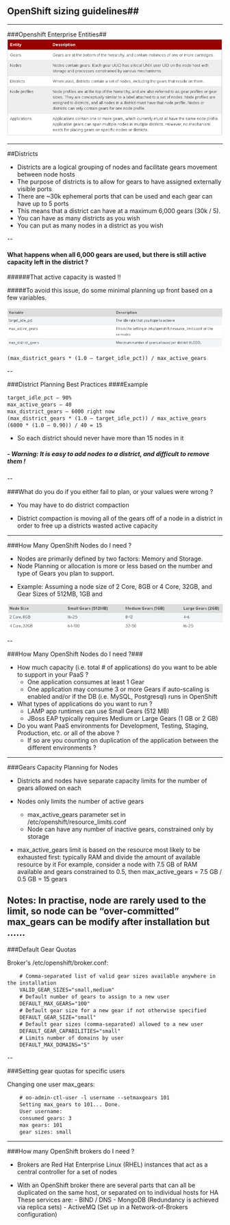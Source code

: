 
## OpenShift sizing guidelines##

---
###Openshift Enterprise Entities##
![OSE Entities](../images/OSE_entities.png) <!-- .element: class="noshadow" fullscreen-size="contain"-->

---

##Districts

* Districts are a logical grouping of nodes and facilitate gears movement between node hosts
* The purpose of districts is to allow for gears to have assigned externally visible ports
* There are ~30k ephemeral ports that can be used and each gear can have up to 5 ports
* This means that a district can have at a maximum 6,000 gears (30k / 5).
* You can have as many districts as you wish
* You can put as many nodes in a district as you wish

--

#### What happens when all 6,000 gears are used, but there is still active capacity left in the district ?

######That active capacity is wasted !!

#####To avoid this issue, do some minimal planning up front based on a few variables.

![Sizing gears](../images/sizinggears.png) <!-- .element: class="noshadow" fullscreen-size="contain"-->
```
(max_district_gears * (1.0 – target_idle_pct)) / max_active_gears
```
--

###District Planning Best Practices
####Example

```
target_idle_pct – 90%
max_active_gears – 40
max_district_gears – 6000 right now
(max_district_gears * (1.0 – target_idle_pct)) / max_active_gears
(6000 * (1.0 – 0.90)) / 40 = 15
```

* So each district should never have more than 15 nodes in it

##### - Warning: It is easy to add nodes to a district, and difficult to remove them !

--

###What do you do if you either fail to plan, or your values were wrong ?
 

- You may have to do district compaction

- District compaction is moving all of the gears off of a node in a district in order to free up a districts wasted active capacity

---

###How Many OpenShift Nodes do I need ?

  -  Nodes are primarily defined by two factors: Memory and Storage.
  -  Node Planning or allocation is more or less based on the number and type of Gears you plan to support.

* Example: Assuming a node size of 2 Core, 8GB or 4 Core, 32GB, and Gear Sizes of 512MB, 1GB and 

![Gears per node](../images/gearspernode.png) <!-- .element: class="noshadow" fullscreen-size="contain"-->

--

###How Many OpenShift Nodes do I need ?###

- How much capacity (i.e. total # of applications) do you want to be able to support in your PaaS ?
   - One application consumes at least 1 Gear
   - One application may consume 3 or more Gears if auto-scaling is enabled and/or if the DB (i.e. MySQL, Postgresql) runs in OpenShift
- What types of applications do you want to run ?
   - LAMP app runtimes can use Small Gears (512 MB)
   - JBoss EAP typically requires Medium or Large Gears (1 GB or 2 GB)
- Do you want PaaS environments for Development, Testing, Staging, Production, etc. or all of the above ?
   - If so are you counting on duplication of the application between the different environments ?
---

###Gears Capacity Planning for Nodes

- Districts and nodes have separate capacity limits for the number of gears allowed on each

- Nodes only limits the number of active gears
   - max_active_gears parameter set in   /etc/openshift/resource_limits.conf
   - Node can have any number of inactive gears, constrained only by storage
- max_active_gears limit is based on the resource most likely to be exhausted first: typically RAM and divide the amount of available resource by it
        For example, consider a node with 7.5 GB of RAM available and gears constrained to 0.5, then 
		max_active_gears = 7.5 GB / 0.5 GB = 15 gears
	 
Notes:
In practise, node are rarely used to the limit, so node can be “over-committed”
max_gears can be modify after installation but ......
--

###Default Gear Quotas

Broker's /etc/openshift/broker.conf:

		# Comma-separated list of valid gear sizes available anywhere in the installation
		VALID_GEAR_SIZES="small,medium"
		# Default number of gears to assign to a new user
		DEFAULT_MAX_GEARS="100"
		# Default gear size for a new gear if not otherwise specified
		DEFAULT_GEAR_SIZE="small"
		# Default gear sizes (comma-separated) allowed to a new user
		DEFAULT_GEAR_CAPABILITIES="small"
		# Limits number of domains by user
		DEFAULT_MAX_DOMAINS="5"
--

###Setting gear quotas for specific users

Changing one user max_gears:

		# oo-admin-ctl-user -l username --setmaxgears 101
		Setting max_gears to 101... Done.
		User username:
		consumed gears: 3
		max gears: 101
		gear sizes: small
---
###How many OpenShift brokers do I need ?

- Brokers are Red Hat Enterprise Linux (RHEL) instances that act as a central controller for a set of nodes

- With an OpenShift broker there are several parts that can all be duplicated on the same host, or separated on to individual hosts for HA
        These services are: 
		- BIND / DNS
		- MongoDB (Redundancy is achieved via replica sets)
		- ActiveMQ (Set up in a Network-of-Brokers configuration)

